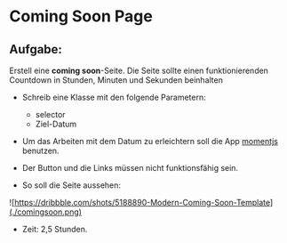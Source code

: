 # Coming Soon Page

## Aufgabe:

Erstell eine **coming soon**-Seite. Die Seite sollte einen funktionierenden Countdown in Stunden, Minuten und Sekunden beinhalten

  - Schreib eine Klasse mit den folgende Parametern:
    - selector
    - Ziel-Datum
- Um das Arbeiten mit dem Datum zu erleichtern soll die App [momentjs](https://momentjs.com) benutzen.

- Der Button und die Links müssen nicht funktionsfähig sein.

-  So soll die Seite aussehen:

 
 ![https://dribbble.com/shots/5188890-Modern-Coming-Soon-Template](./comingsoon.png)




-   Zeit: 2,5 Stunden.
